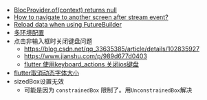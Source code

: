 - [BlocProvider.of(context) returns null](https://www.didierboelens.com/2019/04/blocprovider.ofcontext-returns-null/)
- [How to navigate to another screen after stream event?](https://stackoverflow.com/questions/51567885/flutter-bloc-pattern-how-to-navigate-to-another-screen-after-stream-event)
- [Reload data when using FutureBuilder](https://stackoverflow.com/questions/53170330/reload-data-when-using-futurebuilder)
- [多环境配置](https://medium.com/flutter-community/add-multiple-targets-in-flutter-apps-vs-code-android-studio-efe7e588e0cd)
- 点击非输入框时关闭键盘问题
  - https://blog.csdn.net/qq_33635385/article/details/102835927
  - https://www.jianshu.com/p/989d677d0403
  - [flutter 使用keyboard_actions 关闭ios键盘](https://www.cnblogs.com/wupeng88/p/11772029.html)
- [flutter取消动态字体大小](https://www.kikt.top/posts/flutter/layout/dynamic-text/)
- sizedBox设置无效
  - 可能是因为 `constrainedBox` 限制了。用`UnconstrainedBox`解决

